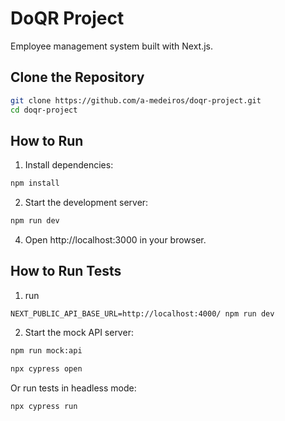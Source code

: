 # DoQR Project

Employee management system built with Next.js.

## Clone the Repository

```bash
git clone https://github.com/a-medeiros/doqr-project.git
cd doqr-project
```

## How to Run

1. Install dependencies:
```bash
npm install
```

2. Start the development server:
```bash
npm run dev
```

4. Open http://localhost:3000 in your browser.

## How to Run Tests

1. run
```
NEXT_PUBLIC_API_BASE_URL=http://localhost:4000/ npm run dev
```

2. Start the mock API server:
```bash
npm run mock:api
```

```bash
npx cypress open
```

Or run tests in headless mode:
```bash
npx cypress run
```
